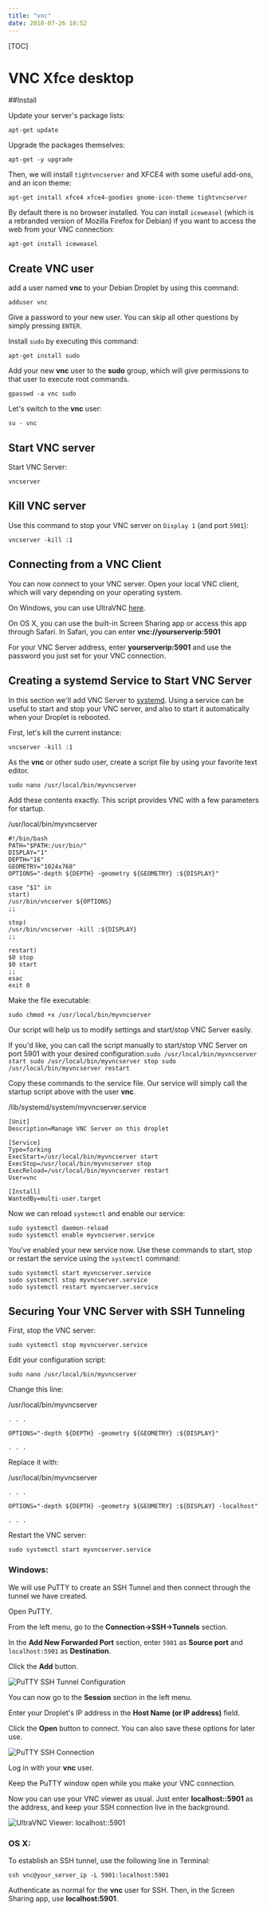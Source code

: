 ```yaml
---
title: "vnc"
date: 2018-07-26 18:52
---
```


[TOC]



# VNC Xfce desktop



##Install

Update your server's package lists:

```
apt-get update
```

Upgrade the packages themselves:

```
apt-get -y upgrade
```

Then, we will install `tightvncserver` and XFCE4 with some useful add-ons, and an icon theme:

```
apt-get install xfce4 xfce4-goodies gnome-icon-theme tightvncserver
```

By default there is no browser installed. You can install `iceweasel` (which is a rebranded version of Mozilla Firefox for Debian) if you want to access the web from your VNC connection:

```
apt-get install iceweasel
```



## Create VNC user

add a user named **vnc** to your Debian Droplet by using this command:

```
adduser vnc
```

Give a password to your new user. You can skip all other questions by simply pressing `ENTER`.

Install `sudo` by executing this command:

```
apt-get install sudo
```

Add your new **vnc** user to the **sudo** group, which will give permissions to that user to execute root commands.

```
gpasswd -a vnc sudo
```

Let's switch to the **vnc** user:

```
su - vnc
```

 

## Start VNC server

Start VNC Server:

```
vncserver
```



## Kill VNC server

Use this command to stop your VNC server on `Display 1` (and port `5901`):

```
vncserver -kill :1
```



## Connecting from a VNC Client

You can now connect to your VNC server. Open your local VNC client, which will vary depending on your operating system.

On Windows, you can use UltraVNC [here](http://www.uvnc.com/downloads/ultravnc.html).

On OS X, you can use the built-in Screen Sharing app or access this app through Safari. In Safari, you can enter **vnc://yourserverip:5901**

For your VNC Server address, enter **yourserverip:5901** and use the password you just set for your VNC connection.



## Creating a systemd Service to Start VNC Server 

In this section we'll add VNC Server to [systemd](https://www.digitalocean.com/community/tutorials/understanding-systemd-units-and-unit-files). Using a service can be useful to start and stop your VNC server, and also to start it automatically when your Droplet is rebooted.

First, let's kill the current instance:

```
vncserver -kill :1
```



As the **vnc** or other sudo user, create a script file by using your favorite text editor.

```
sudo nano /usr/local/bin/myvncserver
```

Add these contents exactly. This script provides VNC with a few parameters for startup.

/usr/local/bin/myvncserver

```
#!/bin/bash
PATH="$PATH:/usr/bin/"
DISPLAY="1"
DEPTH="16"
GEOMETRY="1024x768"
OPTIONS="-depth ${DEPTH} -geometry ${GEOMETRY} :${DISPLAY}"

case "$1" in
start)
/usr/bin/vncserver ${OPTIONS}
;;

stop)
/usr/bin/vncserver -kill :${DISPLAY}
;;

restart)
$0 stop
$0 start
;;
esac
exit 0
```

Make the file executable:

```
sudo chmod +x /usr/local/bin/myvncserver
```

Our script will help us to modify settings and start/stop VNC Server easily.

If you'd like, you can call the script manually to start/stop VNC Server on port 5901 with your desired configuration.`sudo /usr/local/bin/myvncserver start sudo /usr/local/bin/myvncserver stop sudo /usr/local/bin/myvncserver restart`



Copy these commands to the service file. Our service will simply call the startup script above with the user **vnc**.

/lib/systemd/system/myvncserver.service

```
[Unit]
Description=Manage VNC Server on this droplet

[Service]
Type=forking
ExecStart=/usr/local/bin/myvncserver start
ExecStop=/usr/local/bin/myvncserver stop
ExecReload=/usr/local/bin/myvncserver restart
User=vnc

[Install]
WantedBy=multi-user.target
```

Now we can reload `systemctl` and enable our service:

```
sudo systemctl daemon-reload
sudo systemctl enable myvncserver.service
```

You've enabled your new service now. Use these commands to start, stop or restart the service using the `systemctl` command:

```
sudo systemctl start myvncserver.service
sudo systemctl stop myvncserver.service
sudo systemctl restart myvncserver.service
```



## Securing Your VNC Server with SSH Tunneling

First, stop the VNC server:

```
sudo systemctl stop myvncserver.service
```

Edit your configuration script:

```
sudo nano /usr/local/bin/myvncserver
```

Change this line:

/usr/local/bin/myvncserver

```
. . .

OPTIONS="-depth ${DEPTH} -geometry ${GEOMETRY} :${DISPLAY}"

. . .
```

Replace it with:

/usr/local/bin/myvncserver

```
. . .

OPTIONS="-depth ${DEPTH} -geometry ${GEOMETRY} :${DISPLAY} -localhost"

. . .
```

Restart the VNC server:

```
sudo systemctl start myvncserver.service
```

### **Windows:**

We will use PuTTY to create an SSH Tunnel and then connect through the tunnel we have created.

Open PuTTY.

From the left menu, go to the **Connection->SSH->Tunnels** section.

In the **Add New Forwarded Port** section, enter `5901` as **Source port** and `localhost:5901` as **Destination**.

Click the **Add** button.

![PuTTY SSH Tunnel Configuration](https://assets.digitalocean.com/articles/vnc-debian8/jWDVCt9.png)

You can now go to the **Session** section in the left menu.

Enter your Droplet's IP address in the **Host Name (or IP address)** field.

Click the **Open** button to connect. You can also save these options for later use.

![PuTTY SSH Connection](https://assets.digitalocean.com/articles/vnc-debian8/zvIl1fJ.png)

Log in with your **vnc** user.

Keep the PuTTY window open while you make your VNC connection.

Now you can use your VNC viewer as usual. Just enter **localhost::5901** as the address, and keep your SSH connection live in the background.

![UltraVNC Viewer: localhost::5901](https://assets.digitalocean.com/articles/vnc-debian8/FZWF3UH.png)

 

### **OS X:**

To establish an SSH tunnel, use the following line in Terminal:

```
ssh vnc@your_server_ip -L 5901:localhost:5901
```

Authenticate as normal for the **vnc** user for SSH. Then, in the Screen Sharing app, use **localhost:5901**.